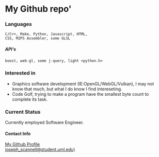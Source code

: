 # My Github repo'
### Languages

    C/C++, Make, Python, Javascript, HTML,
    CSS, MIPS Assembler, some GLSL
##### API's

    boost, web-gl, some j-query, light <python.h>	

### Interested in
- Graphics software development (IE:OpenGL/WebGL/Vulkan), I may not know that much, but what I do know I find intereseting.
- Code Golf, trying to make a program have the smallest byte count to complete its task.
### Current Status
Currently employed Software Engineer.
#### Contact Info
[My Github Profile](https://github.com/joe0400)\
[joseph_scannell@student.uml.edu](mailto:joseph_scannell@student.uml.edu)\

